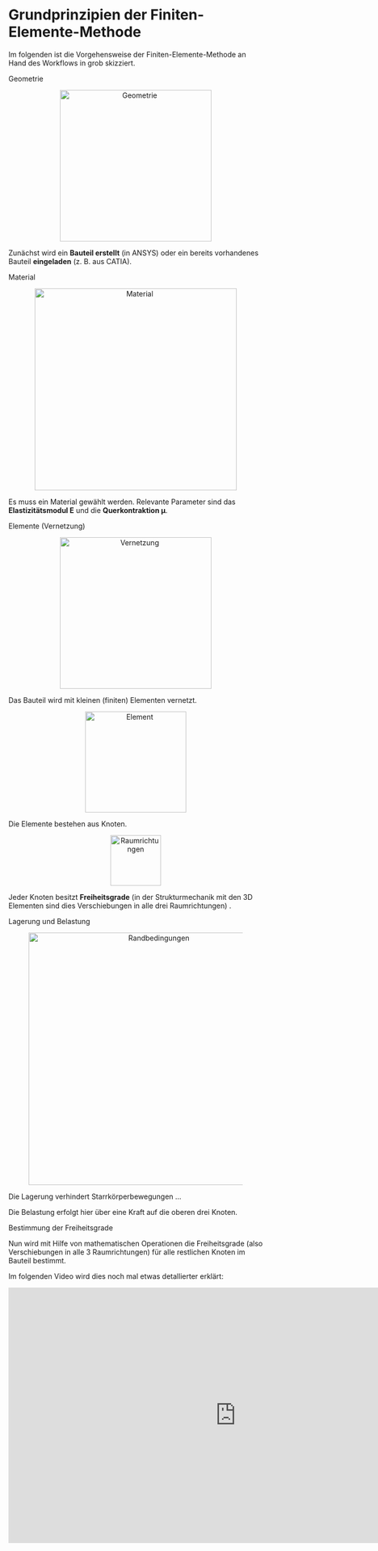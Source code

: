 # Grundprinzipien der Finiten-Elemente-Methode

Im folgenden ist die Vorgehensweise der Finiten-Elemente-Methode an Hand des Workflows in grob skizziert.

<div class="steps">

  <div class="step">
    <p class="step-title" role="heading" aria-level="2">Geometrie</p>
    <figure style="text-align:center;">
      <img src="../images/Geometrie.png" alt="Geometrie" width="300">
    </figure>
    <p>Zunächst wird ein <strong>Bauteil erstellt</strong> (in ANSYS) oder ein bereits vorhandenes Bauteil <strong>eingeladen</strong> (z. B. aus CATIA).</p>
  </div>

  <div class="step">
    <p class="step-title" role="heading" aria-level="2">Material</p>
    <figure style="text-align:center;">
      <img src="../images/Material.png" alt="Material" width="400">
    </figure>
    <p>Es muss ein Material gewählt werden. Relevante Parameter sind das <strong>Elastizitätsmodul E</strong> und die <strong>Querkontraktion μ</strong>.</p>
  </div>

  <div class="step">
    <p class="step-title" role="heading" aria-level="2">Elemente (Vernetzung)</p>
    <figure style="text-align:center;">
      <img src="../images/Netz.png" alt="Vernetzung" width="300">
    </figure>
    <p>Das Bauteil wird mit kleinen (finiten) Elementen vernetzt.</p>
    <figure style="text-align:center;">
      <img src="../images/Element.png" alt="Element" width="200">
    </figure>
    <p>Die Elemente bestehen aus Knoten.</p>
    <figure style="text-align:center;">
      <img src="../images/Raumrichtungen.png" alt="Raumrichtungen" width="100">
    </figure>
    <p>Jeder Knoten besitzt <strong>Freiheitsgrade</strong> (in der Strukturmechanik mit den 3D Elementen sind dies Verschiebungen in alle drei Raumrichtungen) .</p>
 </div>

  <div class="step">
    <p class="step-title" role="heading" aria-level="2">Lagerung und Belastung</p>
    <figure style="text-align:center;">
      <img src="../images/Randbedingungen.png" alt="Randbedingungen" width="500">
    </figure>
    <p>Die Lagerung verhindert Starrkörperbewegungen …</p>
    <p>Die Belastung erfolgt hier über eine Kraft auf die oberen drei Knoten.</p>
  </div>

  <div class="step">
    <p class="step-title" role="heading" aria-level="2">Bestimmung der Freiheitsgrade</p>
    <p>Nun wird mit Hilfe von mathematischen Operationen die Freiheitsgrade (also Verschiebungen in alle 3 Raumrichtungen) für alle restlichen Knoten im Bauteil bestimmt.</p>
  </div>

</div>

Im folgenden Video wird dies noch mal etwas detallierter erklärt:

<iframe width="900" height="506" src="https://www.youtube.com/embed/GHjopp47vvQ?si=Nn-hbm2-wN2xcWhx" title="YouTube video player" frameborder="0" allow="accelerometer; autoplay; clipboard-write; encrypted-media; gyroscope; picture-in-picture; web-share" referrerpolicy="strict-origin-when-cross-origin" allowfullscreen></iframe>
